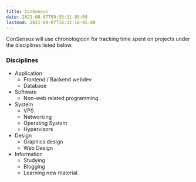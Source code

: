 ```yaml
---
title: ConSensus
date: 2021-08-07T09:58:31-05:00
lastmod: 2021-08-07T18:32:16-05:00
---
```


ConSensus will use chronologicon for tracking time spent on projects under the disciplines listed below.

### Disciplines 

* Application 
  * Frontend / Backend webdev
  * Database
* Software
  * Non-web related programming.
* System
  * VPS
  * Networking
  * Operating System
  * Hypervisors
* Design
  * Graphics design
  * Web Design
* Information
  * Studying
  * Blogging
  * Learning new material.
